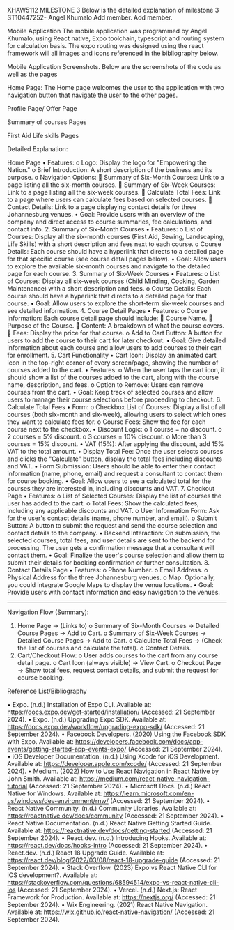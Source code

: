 
XHAW5112 
MILESTONE 3	
Below is the detailed explanation of milestone 3
ST10447252- Angel Khumalo
Add member.
Add member.	

 
Mobile Application
The mobile application was programmed by Angel Khumalo, using React native, Expo toolchain, typescript and routing system for calculation basis. The expo routing was designed using the react framework will all images and icons referenced in the bibliography below.


Mobile Application Screenshots.
Below are the screenshots of the code as well as the pages 
 

Home Page: The Home page welcomes the user to the application with two navigation button that navigate the user to the other pages.



 

Profile Page/ Offer Page

  


 
Summary of courses Pages
 


 
First Aid Life skills Pages
 

 

 

 

  
 

 


Detailed Explanation:  


Home Page
•	Features:
o	Logo: Display the logo for "Empowering the Nation."
o	Brief Introduction: A short description of the business and its purpose.
o	Navigation Options:
	Summary of Six-Month Courses: Link to a page listing all the six-month courses.
	Summary of Six-Week Courses: Link to a page listing all the six-week courses.
	Calculate Total Fees: Link to a page where users can calculate fees based on selected courses.
	Contact Details: Link to a page displaying contact details for three Johannesburg venues.
•	Goal: Provide users with an overview of the company and direct access to course summaries, fee calculations, and contact info.
2. Summary of Six-Month Courses
•	Features:
o	List of Courses: Display all the six-month courses (First Aid, Sewing, Landscaping, Life Skills) with a short description and fees next to each course.
o	Course Details: Each course should have a hyperlink that directs to a detailed page for that specific course (see course detail pages below).
•	Goal: Allow users to explore the available six-month courses and navigate to the detailed page for each course.
3. Summary of Six-Week Courses
•	Features:
o	List of Courses: Display all six-week courses (Child Minding, Cooking, Garden Maintenance) with a short description and fees.
o	Course Details: Each course should have a hyperlink that directs to a detailed page for that course.
•	Goal: Allow users to explore the short-term six-week courses and see detailed information.
4. Course Detail Pages
•	Features:
o	Course Information: Each course detail page should include:
	Course Name.
	Purpose of the Course.
	Content: A breakdown of what the course covers.
	Fees: Display the price for that course.
o	Add to Cart Button: A button for users to add the course to their cart for later checkout.
•	Goal: Give detailed information about each course and allow users to add courses to their cart for enrollment.
5. Cart Functionality
•	Cart Icon: Display an animated cart icon in the top-right corner of every screen/page, showing the number of courses added to the cart.
•	Features:
o	When the user taps the cart icon, it should show a list of the courses added to the cart, along with the course name, description, and fees.
o	Option to Remove: Users can remove courses from the cart.
•	Goal: Keep track of selected courses and allow users to manage their course selections before proceeding to checkout.
6. Calculate Total Fees
•	Form:
o	Checkbox List of Courses: Display a list of all courses (both six-month and six-week), allowing users to select which ones they want to calculate fees for.
o	Course Fees: Show the fee for each course next to the checkbox.
•	Discount Logic:
o	1 course = no discount.
o	2 courses = 5% discount.
o	3 courses = 10% discount.
o	More than 3 courses = 15% discount.
•	VAT (15%): After applying the discount, add 15% VAT to the total amount.
•	Display Total Fee: Once the user selects courses and clicks the "Calculate" button, display the total fees including discounts and VAT.
•	Form Submission: Users should be able to enter their contact information (name, phone, email) and request a consultant to contact them for course booking.
•	Goal: Allow users to see a calculated total for the courses they are interested in, including discounts and VAT.
7. Checkout Page
•	Features:
o	List of Selected Courses: Display the list of courses the user has added to the cart.
o	Total Fees: Show the calculated fees, including any applicable discounts and VAT.
o	User Information Form: Ask for the user's contact details (name, phone number, and email).
o	Submit Button: A button to submit the request and send the course selection and contact details to the company.
•	Backend Interaction: On submission, the selected courses, total fees, and user details are sent to the backend for processing. The user gets a confirmation message that a consultant will contact them.
•	Goal: Finalize the user's course selection and allow them to submit their details for booking confirmation or further consultation.
8. Contact Details Page
•	Features:
o	Phone Number.
o	Email Address.
o	Physical Address for the three Johannesburg venues.
o	Map: Optionally, you could integrate Google Maps to display the venue locations.
•	Goal: Provide users with contact information and easy navigation to the venues.
________________________________________
Navigation Flow (Summary):
1.	Home Page → (Links to)
o	Summary of Six-Month Courses → Detailed Course Pages → Add to Cart.
o	Summary of Six-Week Courses → Detailed Course Pages → Add to Cart.
o	Calculate Total Fees → (Check the list of courses and calculate the total).
o	Contact Details.
2.	Cart/Checkout Flow:
o	User adds courses to the cart from any course detail page.
o	Cart Icon (always visible) → View Cart.
o	Checkout Page → Show total fees, request contact details, and submit the request for course booking.
 
Reference List/Bibliography

•  Expo. (n.d.) Installation of Expo CLI. Available at: https://docs.expo.dev/get-started/installation/ (Accessed: 21 September 2024).
•  Expo. (n.d.) Upgrading Expo SDK. Available at: https://docs.expo.dev/workflow/upgrading-expo-sdk/ (Accessed: 21 September 2024).
•  Facebook Developers. (2020) Using the Facebook SDK with Expo. Available at: https://developers.facebook.com/docs/app-events/getting-started-app-events-expo/ (Accessed: 21 September 2024).
•  iOS Developer Documentation. (n.d.) Using Xcode for iOS Development. Available at: https://developer.apple.com/xcode/ (Accessed: 21 September 2024).
•  Medium. (2022) How to Use React Navigation in React Native by John Smith. Available at: https://medium.com/react-native-navigation-tutorial (Accessed: 21 September 2024).
•  Microsoft Docs. (n.d.) React Native for Windows. Available at: https://learn.microsoft.com/en-us/windows/dev-environment/rnw/ (Accessed: 21 September 2024).
•  React Native Community. (n.d.) Community Libraries. Available at: https://reactnative.dev/docs/community (Accessed: 21 September 2024).
•  React Native Documentation. (n.d.) React Native Getting Started Guide. Available at: https://reactnative.dev/docs/getting-started (Accessed: 21 September 2024).
•  React.dev. (n.d.) Introducing Hooks. Available at: https://react.dev/docs/hooks-intro (Accessed: 21 September 2024).
•  React.dev. (n.d.) React 18 Upgrade Guide. Available at: https://react.dev/blog/2022/03/08/react-18-upgrade-guide (Accessed: 21 September 2024).
•  Stack Overflow. (2023) Expo vs React Native CLI for iOS development?. Available at: https://stackoverflow.com/questions/68594514/expo-vs-react-native-cli-ios (Accessed: 21 September 2024).
•  Vercel. (n.d.) Next.js: React Framework for Production. Available at: https://nextjs.org/ (Accessed: 21 September 2024).
•  Wix Engineering. (2021) React Native Navigation. Available at: https://wix.github.io/react-native-navigation/ (Accessed: 21 September 2024).

	
	
	

 


 

